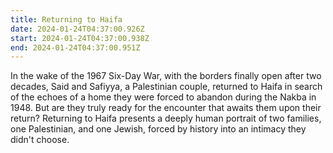 ```yaml
---
title: Returning to Haifa
date: 2024-01-24T04:37:00.926Z
start: 2024-01-24T04:37:00.938Z
end: 2024-01-24T04:37:00.951Z
---
```

In the wake of the 1967 Six-Day War, with the borders finally open after two decades, Said and Safiyya, a Palestinian couple, returned to Haifa in search of the echoes of a home they were forced to abandon during the Nakba in 1948. But are they truly ready for the encounter that awaits them upon their return? Returning to Haifa presents a deeply human portrait of two families, one Palestinian, and one Jewish, forced by history into an intimacy they didn't choose.